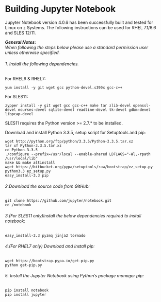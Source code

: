 # Building Jupyter Notebook
Jupyter Notebook version 4.0.6 has been successfully built and tested for Linux on z Systems. The following instructions can be used for RHEL 7.1/6.6 and SLES 12/11.

_**General Notes:**_ 	 
_When following the steps below please use a standard permission user unless otherwise specified._


###### 1. Install the following dependencies.

For RHEL6 & RHEL7:

    yum install -y git wget gcc python-devel.s390x gcc-c++
    
For SLES11: 

    zypper install -y git wget gcc gcc-c++ make tar zlib-devel openssl-devel ncurses-devel sqlite-devel readline-devel tk-devel gdbm-devel libpcap-devel

SLES11 requires the Python version >= 2.7.* to be installed. 

Download and install Python 3.3.5, setup script for Setuptools and pip:		

	wget http://python.org/ftp/python/3.3.5/Python-3.3.5.tar.xz
	tar xf Python-3.3.5.tar.xz
	cd Python-3.3.5
	./configure --prefix=/usr/local --enable-shared LDFLAGS="-Wl,-rpath /usr/local/lib"
	make && make altinstall
	wget https://bitbucket.org/pypa/setuptools/raw/bootstrap/ez_setup.py
	python3.3 ez_setup.py
	easy_install-3.3 pip

###### 2.Download the source code from GitHub:
	git clone https://github.com/jupyter/notebook.git
	cd /notebook

###### 3.(For SLES11 only)Install the below dependencies required to install notebook:
	easy_install-3.3 pyzmq jinja2 tornado

###### 4.(For RHEL7 only) Download and install pip:
	wget https://bootstrap.pypa.io/get-pip.py
	python get-pip.py 
	
###### 5. Install the Jupyter Notebook using Python’s package manager pip:
	pip install notebook 
	pip install jupyter
